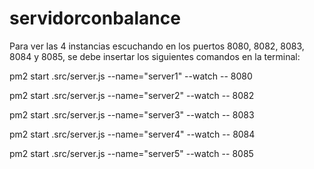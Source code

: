 # servidorconbalance

Para ver las 4 instancias escuchando en los puertos 8080, 8082, 8083, 8084 y 8085, se debe insertar los siguientes comandos en la terminal:

pm2 start .src/server.js --name="server1" --watch -- 8080

pm2 start .src/server.js --name="server2" --watch -- 8082

pm2 start .src/server.js --name="server3" --watch -- 8083

pm2 start .src/server.js --name="server4" --watch -- 8084

pm2 start .src/server.js --name="server5" --watch -- 8085
